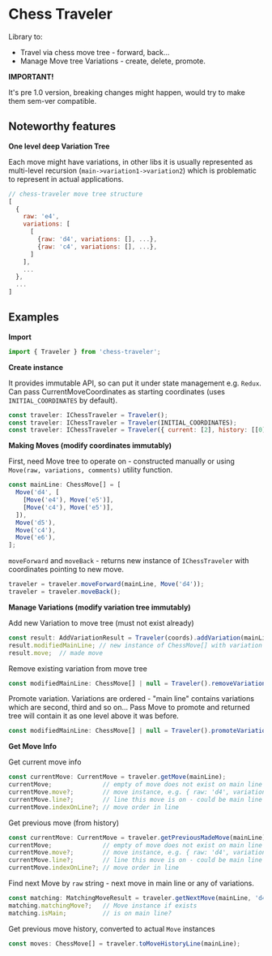 # Chess Traveler
Library to:
* Travel via chess move tree - forward, back...
* Manage Move tree Variations - create, delete, promote.

**IMPORTANT!**

It's pre 1.0 version, breaking changes might happen, would try to make them sem-ver compatible.

## Noteworthy features

**One level deep Variation Tree**

Each move might have variations, in other libs it is usually represented as multi-level recursion (`main->variation1->variation2`) which is problematic to represent in actual applications.

```JavaScript
// chess-traveler move tree structure
[
  {
    raw: 'e4',
    variations: [
      [
        {raw: 'd4', variations: [], ...},
        {raw: 'c4', variations: [], ...},
      ]
    ],
    ...
  },
  ...
]
```

## Examples

**Import**

```JavaScript
import { Traveler } from 'chess-traveler';
```

**Create instance**

It provides immutable API, so can put it under state management e.g. `Redux`. Can pass CurrentMoveCoordinates as starting coordinates (uses `INITIAL_COORDINATES` by default).

```JavaScript
const traveler: IChessTraveler = Traveler();
const traveler: IChessTraveler = Traveler(INITIAL_COORDINATES);
const traveler: IChessTraveler = Traveler({ current: [2], history: [[0], [1]] });
```

**Making Moves (modify coordinates immutably)**

First, need Move tree to operate on - constructed manually or using `Move(raw, variations, comments)` utility function.
```JavaScript
const mainLine: ChessMove[] = [
  Move('d4', [
    [Move('e4'), Move('e5')],
    [Move('c4'), Move('e5')],
  ]),
  Move('d5'),
  Move('c4'),
  Move('e6'),
];
```

`moveForward` and `moveBack` - returns new instance of `IChessTraveler` with coordinates pointing to new move.
```JavaScript
traveler = traveler.moveForward(mainLine, Move('d4'));
traveler = traveler.moveBack();
```

**Manage Variations (modify variation tree immutably)**

Add new Variation to move tree (must not exist already)
```JavaScript
const result: AddVariationResult = Traveler(coords).addVariation(mainLine, 'Nf3');
result.modifiedMainLine; // new instance of ChessMove[] with variation added in
result.move;  // made move
```

Remove existing variation from move tree
```JavaScript
const modifiedMainLine: ChessMove[] | null = Traveler().removeVariation(mainLine, Move('d4'));
```

Promote variation. Variations are ordered - "main line" contains variations which are second, third and so on... Pass Move to promote and returned tree will contain it as one level above it was before.
```JavaScript
const modifiedMainLine: ChessMove[] | null = Traveler().promoteVariation(mainLine, Move('e4'));
```

**Get Move Info**


Get current move info
```JavaScript
const currentMove: CurrentMove = traveler.getMove(mainLine);
currentMove;              // empty of move does not exist on main line
currentMove.move?;        // move instance, e.g. { raw: 'd4', variations: [], comments: [] }
currentMove.line?;        // line this move is on - could be main line (entire tree) or some specific variation
currentMove.indexOnLine?; // move order in line
```

Get previous move (from history)
```JavaScript
const currentMove: CurrentMove = traveler.getPreviousMadeMove(mainLine);
currentMove;              // empty of move does not exist on main line
currentMove.move?;        // move instance, e.g. { raw: 'd4', variations: [], comments: [] }
currentMove.line?;        // line this move is on - could be main line (entire tree) or some specific variation
currentMove.indexOnLine?; // move order in line
```

Find next Move by `raw` string - next move in main line or any of variations.
```JavaScript
const matching: MatchingMoveResult = traveler.getNextMove(mainLine, 'd4');
matching.matchingMove?;   // Move instance if exists
matching.isMain;          // is on main line?
```

Get previous move history, converted to actual `Move` instances
```JavaScript
const moves: ChessMove[] = traveler.toMoveHistoryLine(mainLine);
```
